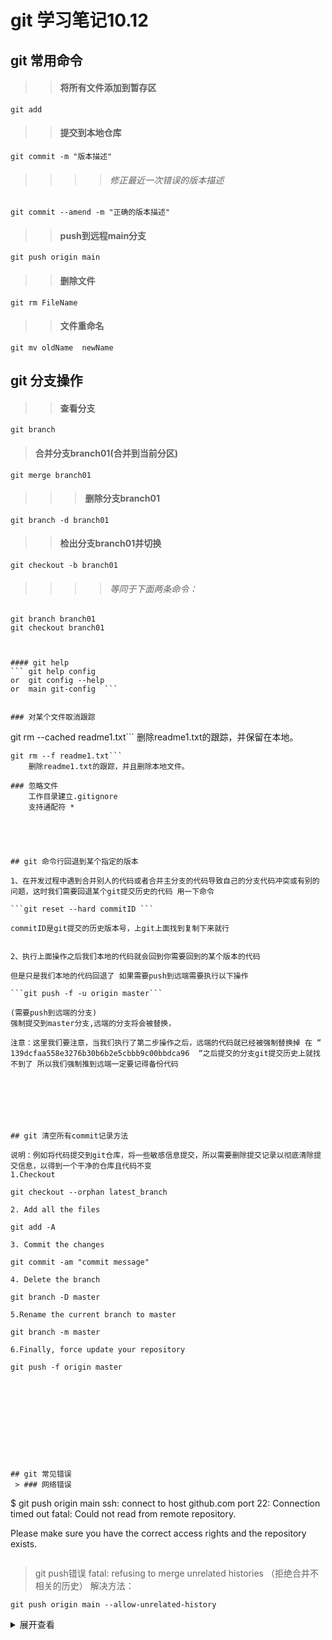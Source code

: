 # git 学习笔记10.12


## git 常用命令

>>#### 将所有文件添加到暂存区
	git add 
>>#### 提交到本地仓库
	git commit -m "版本描述"
>>>>###### 修正最近一次错误的版本描述
	git commit --amend -m "正确的版本描述"	
>>#### push到远程main分支
	git push origin main

>>#### 删除文件
	git rm FileName
>>#### 文件重命名
	git mv oldName  newName

## git 分支操作
>>#### 查看分支

	git branch

>#### 合并分支branch01(合并到当前分区)
	git merge branch01
>>>#### 删除分支branch01
	git branch -d branch01
>>#### 检出分支branch01并切换
	git checkout -b branch01
>>>>###### 等同于下面两条命令：
	git branch branch01
	git checkout branch01


``` 


#### git help
``` git help config 
or  git config --help
or  main git-config  ```


### 对某个文件取消跟踪
```
git rm --cached readme1.txt```    删除readme1.txt的跟踪，并保留在本地。
```
git rm --f readme1.txt```
    删除readme1.txt的跟踪，并且删除本地文件。

### 忽略文件
    工作目录建立.gitignore
    支持通配符 *





## git 命令行回退到某个指定的版本

1、在开发过程中遇到合并别人的代码或者合并主分支的代码导致自己的分支代码冲突或有别的问题，这时我们需要回退某个git提交历史的代码 用一下命令

```git reset --hard commitID ```

commitID是git提交的历史版本号，上git上面找到复制下来就行


2、执行上面操作之后我们本地的代码就会回到你需要回到的某个版本的代码

但是只是我们本地的代码回退了 如果需要push到远端需要执行以下操作

```git push -f -u origin master```

(需要push到远端的分支)
强制提交到master分支,远端的分支将会被替换，

注意：这里我们要注意，当我们执行了第二步操作之后，远端的代码就已经被强制替换掉 在 “ 139dcfaa558e3276b30b6b2e5cbbb9c00bbdca96  “之后提交的分支git提交历史上就找不到了 所以我们强制推到远端一定要记得备份代码







## git 清空所有commit记录方法

说明：例如将代码提交到git仓库，将一些敏感信息提交，所以需要删除提交记录以彻底清除提交信息，以得到一个干净的仓库且代码不变
1.Checkout
```
    git checkout --orphan latest_branch
```
2. Add all the files
```
    git add -A
```
3. Commit the changes
```
    git commit -am "commit message"
```
4. Delete the branch
```
    git branch -D master
```
5.Rename the current branch to master
```
    git branch -m master
```
6.Finally, force update your repository
```
    git push -f origin master
```










## git 常见错误
 > ### 网络错误
```
$ git push origin main
ssh: connect to host github.com port 22: Connection timed out
fatal: Could not read from remote repository.

Please make sure you have the correct access rights
and the repository exists.
```

```
 > git push错误
fatal: refusing to merge unrelated histories
（拒绝合并不相关的历史）
解决方法：
```
git push origin main --allow-unrelated-history
```

<details>
<summary>
展开查看
</summary>
<pre><code>
dfasdfasfdas
fddsfasfdasfd
asdfasfdasfdas
</code></pre>
</details>






